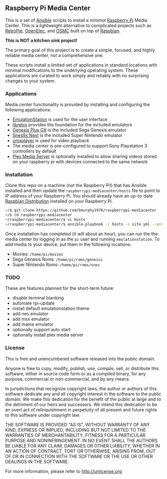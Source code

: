 ## Raspberry Pi Media Center

This is a set of [Ansible](http://www.ansible.com/) scripts to install a _minimal_
[Raspberry Pi](https://www.raspberrypi.org/) Media Center.  This is a lightweight
alternative to complicated projects such as
[RetroPie](http://blog.petrockblock.com/retropie/), [OpenElec](http://openelec.tv/),
and [OSMC](http://osmc.tv/) built on top of [Raspbian](https://www.raspbian.org/).

**This is NOT a kitchen sink project!**

The primary goal of this project is to create a simple, focused, and highly reliable
media center, not a comprehensive one.

These scripts install a limited set of applications in standard locations with
minimal modifications to the underlying operating system.  These applications are
curated to work simply and reliably with no surprising changes to your system.

### Applications

Media center functionality is provided by installing and configuring the following
applications:

* [EmulationStation](http://emulationstation.org/) is used for the user interface
* [libretro](http://www.libretro.com/) provides the foundation for the included emulators
* [Genesis Plus GX](https://github.com/ekeeke/Genesis-Plus-GX) is the included Sega Genesis emulator
* [Snes9x Next](https://github.com/libretro/snes9x-next) is the included Super Nintendo emulator
* [omxplayer](https://github.com/popcornmix/omxplayer) is used for video playback
* The media center is pre-configured to support Sony Playstation 3 controllers by default
* [Plex Media Server](https://plex.tv/) is optionally installed to allow sharing
  videos stored on your raspberry pi with devices connected to the same network

### Installation

Clone this repo on a machine (not the Raspberry Pi!) that has Ansible installed and
then update the `raspberrypi-mediacenter/hosts` file to point to IP address of your
Raspberry Pi.  You should already have an up-to-date
[Raspbian Distribution](https://www.raspberrypi.org/documentation/installation/installing-images/)
installed on your Raspberry Pi.

```bash
~/$ git clone https://github.com/bmurphy1976/raspberrypi-mediacenter
~/$ cd raspberrypi-mediacenter
~/raspberrypi-mediacenter/$ vi hosts
~/raspberrypi-mediacenter/$ ansible-playbook -i hosts -s site.yml --ask-pass
```

Once installation has completed (it will about an hour), you can run the the media
center by logging in as the `pi` user and running `emulationstation`.  To add media to
your device, put them in the following locations:

* Movies: `/home/pi/movies`
* Sega Genesis Roms: `/home/pi/roms/genesis`
* Super Nintendo Roms: `/home/pi/roms/snes`

### TODO

These are features planned for the short-term future:

* disable terminal blanking
* automate rpi-update
* install default emulationstation theme
* add nes emulator
* add msx emulator
* add mame emulator
* optionally support auto start
* optionally install plex media server

### License

This is free and unencumbered software released into the public domain.

Anyone is free to copy, modify, publish, use, compile, sell, or
distribute this software, either in source code form or as a compiled
binary, for any purpose, commercial or non-commercial, and by any
means.

In jurisdictions that recognize copyright laws, the author or authors
of this software dedicate any and all copyright interest in the
software to the public domain. We make this dedication for the benefit
of the public at large and to the detriment of our heirs and
successors. We intend this dedication to be an overt act of
relinquishment in perpetuity of all present and future rights to this
software under copyright law.

THE SOFTWARE IS PROVIDED "AS IS", WITHOUT WARRANTY OF ANY KIND,
EXPRESS OR IMPLIED, INCLUDING BUT NOT LIMITED TO THE WARRANTIES OF
MERCHANTABILITY, FITNESS FOR A PARTICULAR PURPOSE AND NONINFRINGEMENT.
IN NO EVENT SHALL THE AUTHORS BE LIABLE FOR ANY CLAIM, DAMAGES OR
OTHER LIABILITY, WHETHER IN AN ACTION OF CONTRACT, TORT OR OTHERWISE,
ARISING FROM, OUT OF OR IN CONNECTION WITH THE SOFTWARE OR THE USE OR
OTHER DEALINGS IN THE SOFTWARE.

For more information, please refer to <http://unlicense.org>
